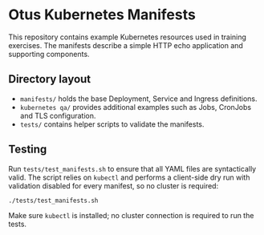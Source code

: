 # Otus Kubernetes Manifests

This repository contains example Kubernetes resources used in training exercises. The manifests describe a simple HTTP echo application and supporting components.

## Directory layout

- `manifests/` holds the base Deployment, Service and Ingress definitions.
- `kubernetes qa/` provides additional examples such as Jobs, CronJobs and TLS configuration.
- `tests/` contains helper scripts to validate the manifests.

## Testing

Run `tests/test_manifests.sh` to ensure that all YAML files are syntactically valid. The script relies on `kubectl` and performs a client-side dry run with validation disabled for every manifest, so no cluster is required:

```bash
./tests/test_manifests.sh
```

Make sure `kubectl` is installed; no cluster connection is required to run the tests.
